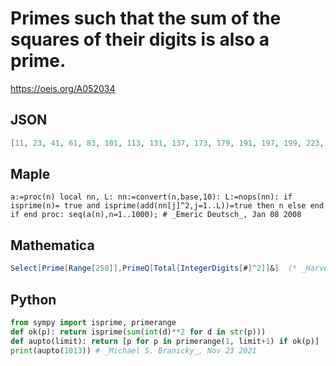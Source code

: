 # Primes such that the sum of the squares of their digits is also a prime\.
https://oeis.org/A052034
## JSON
```JSON
[11, 23, 41, 61, 83, 101, 113, 131, 137, 173, 179, 191, 197, 199, 223, 229, 311, 313, 317, 331, 337, 353, 373, 379, 397, 401, 409, 443, 449, 461, 463, 467, 601, 641, 643, 647, 661, 683, 719, 733, 739, 773, 797, 829, 863, 883, 911, 919, 937, 971, 977, 991, 997, 1013]
```
## Maple
```Maple
a:=proc(n) local nn, L: nn:=convert(n,base,10): L:=nops(nn): if isprime(n)= true and isprime(add(nn[j]^2,j=1..L))=true then n else end if end proc: seq(a(n),n=1..1000); # _Emeric Deutsch_, Jan 08 2008
```
## Mathematica
```Mathematica
Select[Prime[Range[250]],PrimeQ[Total[IntegerDigits[#]^2]]&]  (* _Harvey P. Dale_, Dec 19 2010 *)
```
## Python
```Python
from sympy import isprime, primerange
def ok(p): return isprime(sum(int(d)**2 for d in str(p)))
def aupto(limit): return [p for p in primerange(1, limit+1) if ok(p)]
print(aupto(1013)) # _Michael S. Branicky_, Nov 23 2021
```
